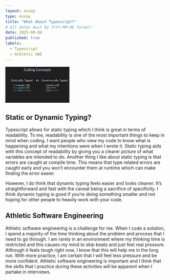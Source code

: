 ```yaml
---
layout: essay
type: essay
title: "What About Typescript?"
# All dates must be YYYY-MM-DD format!
date: 2025-09-04
published: true
labels:
  - Typescript
  - Athletic SWE
---
```


<img width="200px" class="rounded float-start pe-4" src="../img/tsopinion/statvsdyn.jpg">


## Static or Dynamic Typing?

Typescript allows for static typing which I think is great in terms of readability. To me, readability is one of the most important things to keep in mind when coding. I want people who view my code to know what is happening and what my intentions were when I wrote it. Static typing aids with this concept of readability by giving you a clearer picture of what variables are intended to do. Another thing I like about static typing is that errors are caught at compile time. This means that type related errors are caught early and you won’t encounter them at runtime which can make finding the error easier.

However, I do think that dynamic typing feels easier and looks cleaner. It’s straightforward and fast with the caveat being a sacrifice of specificity. I think dynamic typing is good if you’re doing something smaller and not hoping for other people to heavily work with your code.

## Athletic Software Engineering

Athletic software engineering is a challenge for me. When I code a solution, I spend a majority of the time thinking about the problem and process that I need to go through. I am rarely in an environment where my thinking time is restricted and this causes my mind to skip beats and just feel real pressure. Although it feels tough right now, I know that this will help me in the long run. With more practice, I am certain that I will feel less pressure and be more confident. Athletic software engineering is important and I think that the skills that I practice during these activities will be apparent when I partake in interviews.
